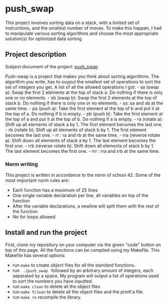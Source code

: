 # push_swap
This project involves sorting data on a stack, with a limited set of instructions, and the smallest number of moves. To make this happen, I had to manipulate various sorting algorithms and choose the most appropriate solution(s) for optimized data sorting

## Project description
<p>Subject document of the project: <a href="push_swap_subject.pdf" target="_blank">push_swap</a></p>
Push-swap is a project that makes you think about sorting algorithms. The algorithm you write, has to ouyput the smallest set of operations to sort the set of integers you get.
A list of all the allowed operations I got:
- <bold>sa (swap a):</bold> Swap the first 2 elements at the top of stack a. Do nothing if there is only one or no elements.
- sb (swap b): Swap the first 2 elements at the top of stack b. Do nothing if there is only one or no elements.
- ss: sa and sb at the same time.
- pa (push a): Take the first element at the top of b and put it at the top of a.
Do nothing if b is empty.
- pb (push b): Take the first element at the top of a and put it at the top of b.
Do nothing if a is empty.
- ra (rotate a): Shift up all elements of stack a by 1.
The first element becomes the last one.
- rb (rotate b): Shift up all elements of stack b by 1. The first element becomes the last one.
- rr : ra and rb at the same time.
- rra (reverse rotate a): Shift down all elements of stack a by 1.
The last element becomes the first one.
- rrb (reverse rotate b): Shift down all elements of stack b by 1. The last element becomes the first one.
- rrr : rra and rrb at the same time.

### Norm writing

This project is written in accordance to the norm of school 42. Some of the most important norm rules are:
- Each function has a maximum of 25 lines
- One single variable declaration per line, all variables on top of the function 
- After the variable declarations, a newline will split them with the rest of the function
- No for loops allowed


## Install and run the project

First, clone my repository on your computer via the green "code" button on top of this page.
All the functions can be compiled using my Makefile. This Makefile has several options:
- run <code>make</code> to create object files for all the standard functions.
- run <code> ./push_swap </code> followed by an arbitrary amount of integers, each separated by a space. My program will output a list of operations used to sort the numbers you have inputted.
- run <code>make clean</code> to delete all the object files
- run <code>make fclean</code> to delete all the object files and the printf.a file.
- run <code>make re</code> recompile the library.
